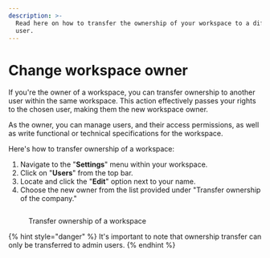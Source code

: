 ```yaml
---
description: >-
  Read here on how to transfer the ownership of your workspace to a different
  user.
---
```


# Change workspace owner

If you're the owner of a workspace, you can transfer ownership to another user within the same workspace. This action effectively passes your rights to the chosen user, making them the new workspace owner.



As the owner, you can manage users, and their access permissions, as well as write functional or technical specifications for the workspace.



Here's how to transfer ownership of a workspace:

1. Navigate to the "**Settings**" menu within your workspace.
2. Click on "**Users**" from the top bar.
3. Locate and click the "**Edit**" option next to your name.
4. Choose the new owner from the list provided under "Transfer ownership of the company."

<figure><img src="../../../.gitbook/assets/CleanShot 2024-04-02 at 13.29.57.gif" alt=""><figcaption><p>Transfer ownership of a workspace</p></figcaption></figure>



{% hint style="danger" %}
It's important to note that ownership transfer can only be transferred to admin users.
{% endhint %}
